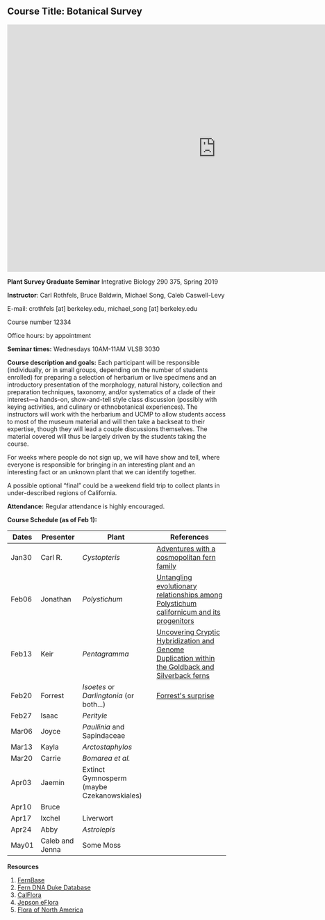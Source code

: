 ## Course Title: Botanical Survey
<iframe src="https://docs.google.com/presentation/d/e/2PACX-1vSbys_XCOKX36eYjuP9W43djgxWyb-n7eVf4vZZXpdqeDcNe-WQzyRyXOS-gHh28OEH3GL53Mdgs4Ut/embed?start=false&loop=false&delayms=3000" frameborder="0" width="960" height="569" allowfullscreen="true" mozallowfullscreen="true" webkitallowfullscreen="true"></iframe>

**Plant Survey Graduate Seminar**
Integrative Biology 290 375, Spring 2019

**Instructor**: Carl Rothfels, Bruce Baldwin, Michael Song, Caleb Caswell-Levy

E-mail: crothfels [at] berkeley.edu, michael_song [at] berkeley.edu

Course number 12334

Office hours: by appointment

**Seminar times:** Wednesdays 10AM-11AM VLSB 3030

**Course description and goals:**
Each participant will be responsible (individually, or in small groups, depending on the number of students enrolled) for preparing a selection of herbarium or live specimens and an introductory presentation of the morphology, natural history, collection and preparation techniques, taxonomy, and/or systematics of a clade of their interest—a hands-on, show-and-tell style class discussion (possibly with keying activities, and culinary or ethnobotanical experiences). The instructors will work with the herbarium and UCMP to allow students access to most of the museum material and will then take a backseat to their expertise, though they will lead a couple discussions themselves. The material covered will thus be largely driven by the students taking the course.

For weeks where people do not sign up, we will have show and tell, where everyone is responsible for bringing in an interesting plant and an interesting fact or an unknown plant that we can identify together.

A possible optional “final” could be a weekend field trip to collect plants in under-described regions of California.

**Attendance:** Regular attendance is highly encouraged.

**Course Schedule (as of Feb 1):**

| Dates                  | Presenter | Plant        | References |
|------------------------|-----------|--------------|------------|
|Jan30                  |Carl  R.   |*Cystopteris* |[Adventures with a cosmopolitan fern family](https://docs.google.com/presentation/d/1136mpgYDJzlZulc5drcALCU3w7dkuRlZQMFORWZqaLM/edit?usp=sharing)|
|Feb06                  |Jonathan   |*Polystichum* |[Untangling evolutionary relationships among Polystichum californicum and its progenitors](https://docs.google.com/presentation/d/1bTilFG4caJlx2sunK-v1oTrpLmuTD6FgOeQcRqagRGc/edit?usp=sharing)|
|Feb13                  |Keir       |*Pentagramma* |[Uncovering Cryptic Hybridization and Genome Duplication within the Goldback and Silverback ferns](https://docs.google.com/presentation/d/1UA1i5u9KS6c7JKS1n9bp09ViiL32-mRuzUHgi1940-4/edit?usp=sharing)|
|Feb20                  |Forrest    |*Isoetes* or *Darlingtonia* (or both...)|[Forrest's surprise](https://drive.google.com/file/d/1uTVxYW9MbNkoo4wDrLSO8atfWkCAL29S/view)|
|Feb27                  |Isaac      |*Perityle*    ||
|Mar06                  |Joyce      |*Paullinia* and Sapindaceae ||
|Mar13                  |Kayla      |*Arctostaphylos* ||
|Mar20                  |Carrie     |*Bomarea et al.*  ||
|Apr03                  |Jaemin     |Extinct Gymnosperm (maybe Czekanowskiales)  ||
|Apr10                  |Bruce      |||
|Apr17                  |Ixchel     |Liverwort  ||
|Apr24                  |Abby       |*Astrolepis*   ||
|May01                  |Caleb and Jenna       |Some Moss    ||

**Resources**

1. [FernBase](https://www.fernbase.org/)
2. [Fern DNA Duke Database](https://fernlab.biology.duke.edu/)
3. [CalFlora](https://www.calflora.org/)
4. [Jepson eFlora](http://ucjeps.berkeley.edu/eflora/)
5. [Flora of North America](http://beta.floranorthamerica.org/wiki/Main_Page)


